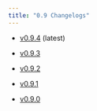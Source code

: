 ```yaml
---
title: "0.9 Changelogs"
---
```



* [v0.9.4](changelogs/v0.9.4) (latest)

* [v0.9.3](changelogs/v0.9.3) 

* [v0.9.2](changelogs/v0.9.2) 

* [v0.9.1](changelogs/v0.9.1) 

* [v0.9.0](changelogs/v0.9.0) 

